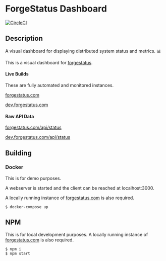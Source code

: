 # ForgeStatus Dashboard

[![CircleCI](https://circleci.com/gh/chrisstowe/forgestatus-dashboard.svg?style=svg)](https://circleci.com/gh/chrisstowe/forgestatus-dashboard)

## Description

A visual dashboard for displaying distributed system status and metrics. 📊

This is a visual dashboard for [forgestatus](https://github.com/chrisstowe/forgestatus).

#### Live Builds

These are fully automated and monitored instances.

[forgestatus.com](http://forgestatus.com)

[dev.forgestatus.com](http://dev.forgestatus.com)

#### Raw API Data

[forgestatus.com/api/status](http://forgestatus.com/api/status)

[dev.forgestatus.com/api/status](http://dev.forgestatus.com/api/status)

## Building

### Docker

This is for demo purposes.

A webserver is started and the client can be reached at localhost:3000.

A locally running instance of [forgestatus.com](http://forgestatus.com) is also required.

```
$ docker-compose up
```

## NPM

This is for local development purposes.
A locally running instance of [forgestatus.com](http://forgestatus.com) is also required.

```
$ npm i
$ npm start
```
